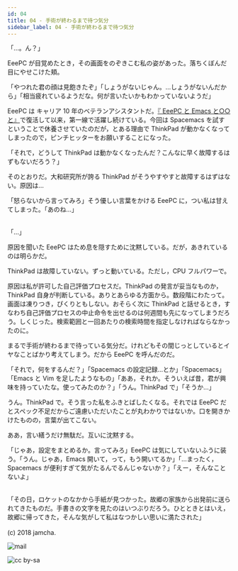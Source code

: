 ```yaml
---
id: 04
title: 04 - 手術が終わるまで待つ気分
sidebar_label: 04 - 手術が終わるまで待つ気分
---
```


<style>
@import url('https://fonts.googleapis.com/css?family=Sawarabi+Mincho');
</style>

「…。ん？」

EeePC が目覚めたとき，その画面をのぞきこむ私の姿があった。落ちくぼんだ目にやせこけた頬。

「やつれた君の顔は見飽きたぞ」「しょうがないじゃん。…しょうがないんだから」「相当疲れているようだな。何が言いたいかもわかっていないようだ」

EeePC は キャリア 10 年のベテランアシスタントだ。[『 EeePC と Emacs と○○と』](https://jamcha-aa.github.io/EeePC/)で復活して以来，第一線で活躍し続けている。今回は Spacemacs を試すということで休養させていたのだが，とある理由で ThinkPad が動かなくなってしまったので，ピンチヒッターをお願いすることになった。

「それで，どうして ThinkPad は動かなくなったんだ？こんなに早く故障するはずもないだろう？」

そのとおりだ。大和研究所が誇る ThinkPad がそうやすやすと故障するはずはない。原因は…

「怒らないから言ってみろ」そう優しい言葉をかける EeePC に，つい私は甘えてしまった。「あのね…」

<br>
「…」

原因を聞いた EeePC はため息を隠すために沈黙している。だが，あきれているのは明らかだ。

ThinkPad は故障していない。ずっと動いている。ただし，CPU フルパワーで。

原因は私が許可した自己評価プロセスだ。ThinkPad の発言が妥当なものか，ThinkPad 自身が判断している。ありとあらゆる方面から。数段階にわたって。画面は凍りつき，ぴくりともしない。おそらく次に ThinkPad と話せるとき，すなわち自己評価プロセスの中止命令を出せるのは何週間も先になってしまうだろう。しくじった。検索範囲と一回あたりの検索時間を指定しなければならなかったのに。

まるで手術が終わるまで待っている気分だ。けれどもその間じっとしているとイヤなことばかり考えてしまう。だから EeePC を呼んだのだ。

「それで，何をするんだ？」「Spacemacs の設定記録…とか」「Spacemacs」「Emacs と Vim を足したようなもの」「ああ，それか。そういえば昔，君が興味を持っていたな。使ってみたのか？」「うん。ThinkPad で」「そうか…」

うん。ThinkPad で。そう言った私をふきとばしたくなる。それでは EeePC だとスペック不足だからご遠慮いただいたことが丸わかりではないか。口を開きかけたものの，言葉が出てこない。

ああ，言い繕うだけ無駄だ。互いに沈黙する。

「じゃあ，設定をまとめるか。言ってみろ」EeePC は気にしていないふうに装う。「うん。じゃあ，Emacs 開いて，って，もう開いてるか」「…まったく，Spacemacs が便利すぎて気がたるんでるんじゃないか？」「えー，そんなことないよ」

<br>
「その日，ロケットのなかから手紙が見つかった。故郷の家族から出発前に送られてきたものだ。手書きの文字を見たのはいつぶりだろう。ひとときとはいえ，故郷に帰ってきた，そんな気がして私はなつかしい思いに満たされた」

<br>
<br>
(c) 2018 jamcha.

![mail](https://services.nexodyne.com/email/icon/DmmOkiL%252B.Lhw/Owdx44Y%253D/R01haWw%253D/0/image.png)

![cc by-sa](https://i.creativecommons.org/l/by-sa/4.0/88x31.png)

